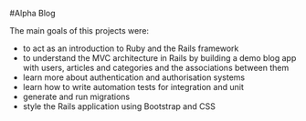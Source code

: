 #Alpha Blog

The main goals of this projects were:
- to act as an introduction to Ruby and the Rails framework
- to understand the MVC architecture in Rails by building a demo blog app with users, articles and categories and the associations between them
- learn more about authentication and authorisation systems
- learn how to write automation tests for integration and unit
- generate and run migrations
- style the Rails application using Bootstrap and CSS
